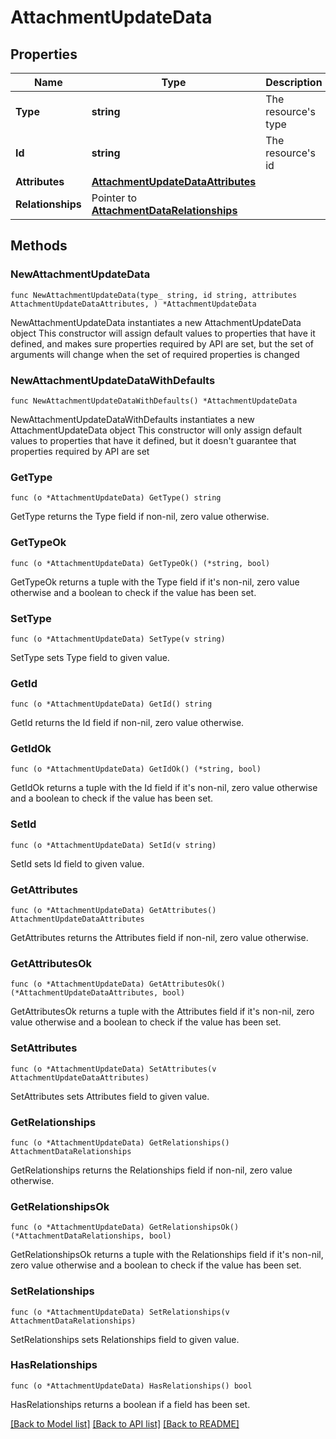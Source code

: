 # AttachmentUpdateData

## Properties

Name | Type | Description | Notes
------------ | ------------- | ------------- | -------------
**Type** | **string** | The resource&#39;s type | [default to "attachments"]
**Id** | **string** | The resource&#39;s id | 
**Attributes** | [**AttachmentUpdateDataAttributes**](AttachmentUpdateDataAttributes.md) |  | 
**Relationships** | Pointer to [**AttachmentDataRelationships**](AttachmentDataRelationships.md) |  | [optional] 

## Methods

### NewAttachmentUpdateData

`func NewAttachmentUpdateData(type_ string, id string, attributes AttachmentUpdateDataAttributes, ) *AttachmentUpdateData`

NewAttachmentUpdateData instantiates a new AttachmentUpdateData object
This constructor will assign default values to properties that have it defined,
and makes sure properties required by API are set, but the set of arguments
will change when the set of required properties is changed

### NewAttachmentUpdateDataWithDefaults

`func NewAttachmentUpdateDataWithDefaults() *AttachmentUpdateData`

NewAttachmentUpdateDataWithDefaults instantiates a new AttachmentUpdateData object
This constructor will only assign default values to properties that have it defined,
but it doesn't guarantee that properties required by API are set

### GetType

`func (o *AttachmentUpdateData) GetType() string`

GetType returns the Type field if non-nil, zero value otherwise.

### GetTypeOk

`func (o *AttachmentUpdateData) GetTypeOk() (*string, bool)`

GetTypeOk returns a tuple with the Type field if it's non-nil, zero value otherwise
and a boolean to check if the value has been set.

### SetType

`func (o *AttachmentUpdateData) SetType(v string)`

SetType sets Type field to given value.


### GetId

`func (o *AttachmentUpdateData) GetId() string`

GetId returns the Id field if non-nil, zero value otherwise.

### GetIdOk

`func (o *AttachmentUpdateData) GetIdOk() (*string, bool)`

GetIdOk returns a tuple with the Id field if it's non-nil, zero value otherwise
and a boolean to check if the value has been set.

### SetId

`func (o *AttachmentUpdateData) SetId(v string)`

SetId sets Id field to given value.


### GetAttributes

`func (o *AttachmentUpdateData) GetAttributes() AttachmentUpdateDataAttributes`

GetAttributes returns the Attributes field if non-nil, zero value otherwise.

### GetAttributesOk

`func (o *AttachmentUpdateData) GetAttributesOk() (*AttachmentUpdateDataAttributes, bool)`

GetAttributesOk returns a tuple with the Attributes field if it's non-nil, zero value otherwise
and a boolean to check if the value has been set.

### SetAttributes

`func (o *AttachmentUpdateData) SetAttributes(v AttachmentUpdateDataAttributes)`

SetAttributes sets Attributes field to given value.


### GetRelationships

`func (o *AttachmentUpdateData) GetRelationships() AttachmentDataRelationships`

GetRelationships returns the Relationships field if non-nil, zero value otherwise.

### GetRelationshipsOk

`func (o *AttachmentUpdateData) GetRelationshipsOk() (*AttachmentDataRelationships, bool)`

GetRelationshipsOk returns a tuple with the Relationships field if it's non-nil, zero value otherwise
and a boolean to check if the value has been set.

### SetRelationships

`func (o *AttachmentUpdateData) SetRelationships(v AttachmentDataRelationships)`

SetRelationships sets Relationships field to given value.

### HasRelationships

`func (o *AttachmentUpdateData) HasRelationships() bool`

HasRelationships returns a boolean if a field has been set.


[[Back to Model list]](../README.md#documentation-for-models) [[Back to API list]](../README.md#documentation-for-api-endpoints) [[Back to README]](../README.md)


